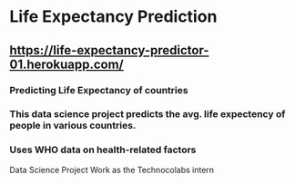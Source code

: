 # Life Expectancy Prediction
## https://life-expectancy-predictor-01.herokuapp.com/
### Predicting Life Expectancy of countries
### This data science project predicts the avg. life expectency of people in various countries.
### Uses WHO data on health-related factors
Data Science Project Work as the Technocolabs intern
